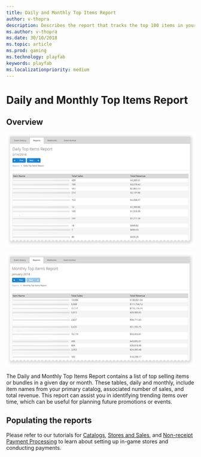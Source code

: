 ```yaml
---
title: Daily and Monthly Top Items Report
author: v-thopra
description: Describes the report that tracks the top 100 items in your game.
ms.author: v-thopra
ms.date: 30/10/2018
ms.topic: article
ms.prod: gaming
ms.technology: playfab
keywords: playfab
ms.localizationpriority: medium
---
```


# Daily and Monthly Top Items Report

## Overview

![Daily Top Items Report Table](media/tutorials/daily-top-items-report-table.png)  

![Daily Top Items Report Table](media/tutorials/monthly-top-items-report-table.png)  

The Daily and Monthly Top Items Report contains a list of top selling items or bundles in a given day or month. These tables, daily and monthly, include item names from your primary catalog, associated number of sales, and total revenue. This report can assist you in identifying trending items over time, which can be useful for planning future promotions or events.

## Populating the reports

Please refer to our tutorials for [Catalogs](../../commerce/items/catalogs.md), [Stores and Sales](../../commerce/stores/stores-and-sales.md), and [Non-receipt Payment Processing](../../commerce/economy/non-receipt-payment-processing.md) to learn about setting up in-game stores and conducting payments.
